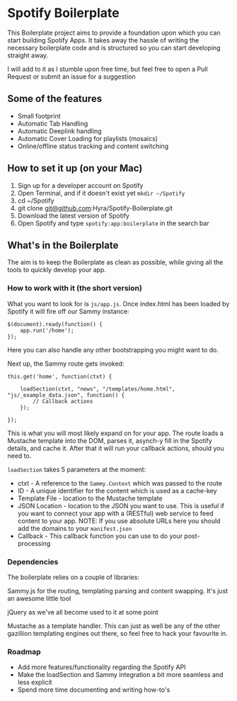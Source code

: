 # Spotify Boilerplate

This Boilerplate project aims to provide a foundation upon which you can start building Spotify Apps. It takes away the hassle of writing the necessary boilerplate code and is structured so you can start developing straight away.

I will add to it as I stumble upon free time, but feel free to open a Pull Request or submit an issue for a suggestion

## Some of the features
- Small footprint
- Automatic Tab Handling
- Automatic Deeplink handling
- Automatic Cover Loading for playlists (mosaics)
- Online/offline status tracking and content switching

## How to set it up (on your Mac)

1. Sign up for a developer account on Spotify
2. Open Terminal, and if it doesn't exist yet `mkdir ~/Spotify`
3. cd ~/Spotify
4. git clone git@github.com:Hyra/Spotify-Boilerplate.git
5. Download the latest version of Spotify
6. Open Spotify and type `spotify:app:boilerplate` in the search bar

## What's in the Boilerplate

The aim is to keep the Boilerplate as clean as possible, while giving all the tools to quickly develop your app.

### How to work with it (the short version)

What you want to look for is `js/app.js`. Once index.html has been loaded by Spotify it will fire off our Sammy instance:

	$(document).ready(function() {
		app.run('/home');
	}); 

Here you can also handle any other bootstrapping you might want to do.

Next up, the Sammy route gets invoked:

	this.get('home', function(ctxt) {
		
		loadSection(ctxt, "news", "/templates/home.html", "js/_example_data.json", function() {
			// Callback actions
		});

	});

This is what you will most likely expand on for your app.
The route loads a Mustache template into the DOM, parses it, asynch-y fill in the Spotify details, and cache it.
After that it will run your callback actions, should you need to.

`loadSection` takes 5 parameters at the moment:

- ctxt - A reference to the `Sammy.Context` which was passed to the route
- ID - A unique identifier for the content which is used as a cache-key
- Template File - location to the Mustache template
- JSON Location - location to the JSON you want to use. This is useful if you want to connect your app with a (RESTful) web service to feed content to your app. NOTE: If you use absolute URLs here you should add the domains to your `manifest.json`
- Callback - This callback function you can use to do your post-processing

### Dependencies

The boilerplate relies on a couple of libraries:

Sammy.js for the routing, templating parsing and content swapping.
It's just an awesome little tool

jQuery as we've all become used to it at some point

Mustache as a template handler.
This can just as well be any of the other gazillion templating engines out there, so feel free to hack your favourite in.

### Roadmap

- Add more features/functionality regarding the Spotify API
- Make the loadSection and Sammy integration a bit more seamless and less explicit
- Spend more time documenting and writing how-to's
